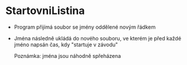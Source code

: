 # StartovniListina
 * Program přijímá soubor se jmény oddělené novým řádkem
 * Jména následně ukládá do nového souboru, ve kterém je před každé jméno napsán čas, kdy "startuje v závodu"  
  
    Poznámka: jména jsou náhodně spřeházena

